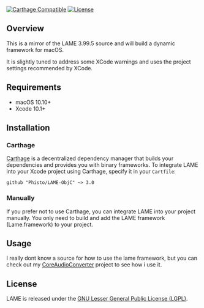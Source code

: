 [![Carthage Compatible](https://img.shields.io/badge/Carthage-compatible-4BC51D.svg?style=flat)](https://github.com/Carthage/Carthage)
[![License](https://img.shields.io/github/license/phisto/Lame-ObjC.svg)](https://github.com/Phisto/LAME-ObjC)

## Overview

This is a mirror of the LAME 3.99.5 source and will build a dynamic framework for macOS.

It is slightly tuned to address some XCode warnings and uses the project settings recommended by XCode.


## Requirements

- macOS 10.10+
- Xcode 10.1+


## Installation

### Carthage

[Carthage](https://github.com/Carthage/Carthage) is a decentralized dependency manager that builds your dependencies and provides you with binary frameworks. To integrate LAME into your Xcode project using Carthage, specify it in your `Cartfile`:

```ogdl
github "Phisto/LAME-ObjC" ~> 3.0
```


### Manually

If you prefer not to use Carthage, you can integrate LAME into your project manually.
You only need to build and add the LAME framework (Lame.framework) to your project. 


## Usage

I really dont know a source for how to use the lame framework, but you can check out my [CoreAudioConverter](https://github.com/Phisto/CoreAudioConverter) project to see how i use it.


## License

LAME is released under the [GNU Lesser General Public License (LGPL)](https://www.gnu.org/licenses/). 





